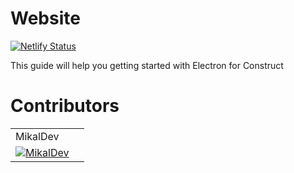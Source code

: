 # Website

[![Netlify Status](https://api.netlify.com/api/v1/badges/55de1665-47fa-4c9e-b81f-66c25b6e55e1/deploy-status)](https://app.netlify.com/sites/electronforconstruct/deploys)

This guide will help you getting started with Electron for Construct


# Contributors

|           |              |
| --------- | ------------ |
| MikalDev  |              |
| <a href=""> <img src="" alt="MikalDev" /> </a>
